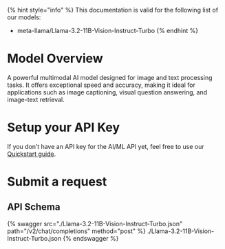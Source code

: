 [#references:start]: <> ({ "template": "openapi" })
{% hint style="info" %}
This documentation is valid for the following list of our models:
* meta-llama/Llama-3.2-11B-Vision-Instruct-Turbo
{% endhint %}

# Model Overview
A powerful multimodal AI model designed for image and text processing tasks. It offers exceptional speed and accuracy, making it ideal for applications such as image captioning, visual question answering, and image-text retrieval.

# Setup your API Key
If you don’t have an API key for the AI/ML API yet, feel free to use our [Quickstart guide](https://docs.aimlapi.com/quickstart/setting-up).

# Submit a request
## API Schema
{% swagger src="./Llama-3.2-11B-Vision-Instruct-Turbo.json" path="/v2/chat/completions" method="post" %}
./Llama-3.2-11B-Vision-Instruct-Turbo.json
{% endswagger %}

[#references:end]: <> ({})